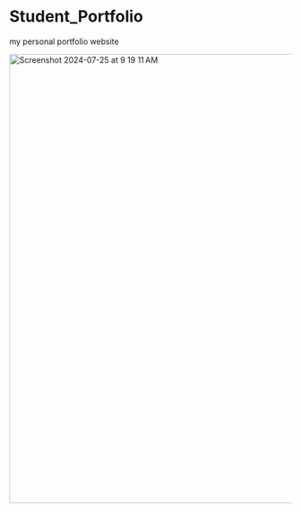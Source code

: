 


# Student_Portfolio
my personal portfolio website


<img width="800" alt="Screenshot 2024-07-25 at 9 19 11 AM" src="https://github.com/user-attachments/assets/35ed5ab5-435e-483f-bf7f-27c9452991b4">
